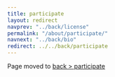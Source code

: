 ```yaml
---
title: participate
layout: redirect
navprev: "../back/license"
permalink: "/about/participate/"
navnext: "../back/bio"
redirect: ../../back/participate
---
```


Page moved to [back > participate](/back/participate)
